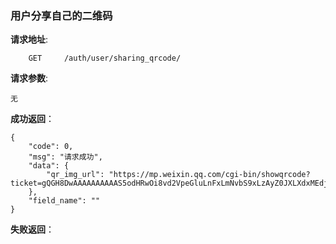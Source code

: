 ###  用户分享自己的二维码

**请求地址**:
```
    GET     /auth/user/sharing_qrcode/
```

**请求参数**:
```
无
```

**成功返回**：
```
{
    "code": 0,
    "msg": "请求成功",
    "data": {
        "qr_img_url": "https://mp.weixin.qq.com/cgi-bin/showqrcode?ticket=gQGH8DwAAAAAAAAAAS5odHRwOi8vd2VpeGluLnFxLmNvbS9xLzAyZ0JXLXdxMEdjMGoxa2RiRTFxY1QAAgSNEF9aAwSAOgkA"
    },
    "field_name": ""
}
```

**失败返回**：
```

```